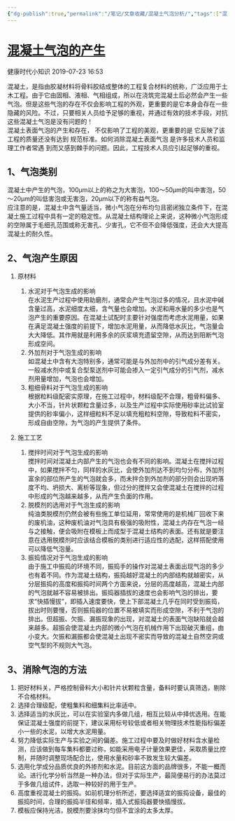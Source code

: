 ```yaml
---
{"dg-publish":true,"permalink":"/笔记/文章收藏/混凝土气泡分析/","tags":["混凝土 气泡 土木"],"noteIcon":""}
---
```



# [混凝土气泡的产生](https://mp.weixin.qq.com/s/DA78xVqUEDTghv2X-FNvWg)

健康时代小知识 2019-07-23 16:53

混凝土，是指由胶凝材料将骨料胶结成整体的工程复合材料的统称，广泛应用于土木工程。由于它由固相、液相、气相组成，所以在浇筑完混凝土后必然会产生一些气泡。但是这些气泡的存在不仅会影响工程的外观，更重要的是它本身会存在一些隐藏的风险。不过，只要相关人员给予足够的重视，并通过有效的技术手段，对抗这些混凝土气泡是没有问题的！  
混凝土表面气泡的产生和存在， 不仅影响了工程的美观，更重要的是 它反映了该工程的质量还没有达到 规范标准。如何消除混凝土表面气泡 是许多技术人员和监理工作者常遇 到而又感到棘手的问题。因此，工程技术人员应引起足够的重视。

## 1、气泡类别

混凝土中产生的气泡，100μm以上的称之为大害泡，100～50μm的叫中害泡，50～20μm的叫低害泡或无害泡，20μm以下的称有益气泡。  
应注意的是，混凝土中含气量适当，微小气泡在分布均匀且密闭独立条件下，在混凝土施工过程中具有一定的稳定性。从混凝土结构理论上来说，这种微小气泡形成的空隙属于毛细孔范围或称无害孔、少害孔，它不但不会降低强度，还会大大提高混凝土的耐久性。

## 2、气泡产生原因

1. 原材料  
	1. 水泥对于气泡生成的影响  
		在水泥生产过程中使用助磨剂，通常会产生气泡过多的情况，且水泥中碱含量过高，水泥细度太细，含气量也会增加。水泥和用水量的多少也是气泡产生的重要原因。在混凝土试配时主要针对强度而考虑水泥用量，如果在满足混凝土强度的前提下，增加水泥用量，从而降低水灰比，气泡量会大大降低。其作用就是利用多余的灰浆填充遗留空隙，从而达到阻断气泡形成空间。  
	2. 外加剂对于气泡生成的影响  
		如混凝土中含有大泡特别多，通常可能是与外加剂中的引气成分差有关。一般减水剂中或复合型泵送剂中可能会掺入一定引气成分的引气剂，减水剂用量增加，气泡也会增加。  
	3. 粗细骨料对于气泡生成的影响  
		根据粒料级配密实原理，在施工过程中，材料级配不合理，粗骨料偏多、大小不当，针片状颗粒含量过多，以及生产过程中实际使用砂率比试验室提供的砂率偏小，这样细粒料不足以填充粗粒料空隙，导致粒料不密实，形成自由空隙，为气泡的产生提供了条件。

2. 施工工艺  
	1. 搅拌时间对于气泡生成的影响  
		搅拌时间对混凝土内部产生的气泡也会有不同的影响。混凝土在搅拌过程中，如果搅拌不匀，同样的水灰比，会使外加剂达不到均匀分布，外加剂富余的部位所产生的气泡就会多，而未拌合到外加剂的部分则会出现坍落度不均、坍损大、离析等现象，但过分的搅拌又会使混凝土在搅拌的过程中形成的气泡越来越多，从而产生负面的作用。  
	2. 脱模剂的选用对于气泡生成的影响  
		纯油类脱模剂仍然会被有些施工单位延用，常常使用的是机械厂回收下来的废机油，这种废机油对气泡具有极强的吸附性，混凝土内存在气泡一经与之接触，便会吸附在模板上而成型于混凝土结构的表面。还有就是要注意在选用脱模剂时应该结合模板的类别进行适应性的选配，这样搭配使用可以降低气泡量。  
	3. 振捣情况对于气泡生成的影响  
		由于施工中振捣的环境不同，振捣手的操作对混凝土表面出现气泡的多少也有着不同。作为混凝土结构，振捣越好混凝土的内部结构就越密实，从分层振捣的高度和振捣时间两个方面来说，分层的高度越高，混凝土内部的气泡就越不容易被排出。振捣器插拔的速度也会影响气泡的排出，要求“快插慢拔”，即插入速度要快，使上下部混凝土几乎在同时受到振捣，拔出时则要慢，否则振捣器的位置不易被填实而形成空隙，不利于气泡的排出。但超振、欠振、漏振现象的出现，对混凝土的表面气泡缺陷就会越来越多。超振会使混凝土内部的微小气泡在机械作用下出现破灭重组，由小变大。欠振和漏振都会使混凝土出现不密实而导致的混凝土自然空洞或空气型的不规则大气泡。

## 3、消除气泡的方法  

1. 把好材料关，严格控制骨料大小和针片状颗粒含量，备料时要认真筛选，剔除不合格材料。  
2. 选择合理级配，使粗集料和细集料比率适中。  
3. 选择适当的水灰比，可以在实验室内多做几组，相互比较从中择优选用。在能保证混凝土强度的前提下，建议采用标号较低或者相关物理技术性能指标偏差小一些的水泥，以增大水泥用量。  
4. 努力降低实际生产与实验之间的偏差。施工过程中要及时做好材料含水量检测，应该做到每车集料都要过称，如能采用电子计量效果更佳，采取质量比控制，并随时调整现场配合比，使用水量和砂率不致发生较大偏差。  
5. 选用化学成分品质优良的外掺剂和水泥。目前这方面的品牌很多，不能一概而论。进行化学分析当然是一种办法，但对于实际生产，最简便易行的办法莫过于多做几组试件，选取一种较好的用于生产。  
6. 高度重视混凝土的振捣。如前机理分析所述，要选择适宜的振捣设备，最佳的振捣时间，合理的振捣半径和频率，插入式振捣器要快插慢拔。  
7. 模板应保持光洁，脱模剂要涂抹均匀但不宜涂的太多太厚。

